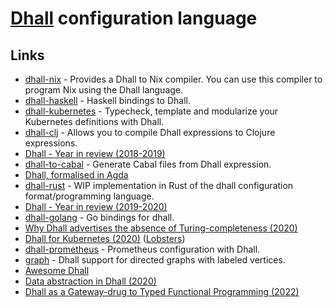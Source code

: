 # [Dhall](https://github.com/dhall-lang/dhall-lang) configuration language

## Links

- [dhall-nix](https://github.com/dhall-lang/dhall-nix) - Provides a Dhall to Nix compiler. You can use this compiler to program Nix using the Dhall language.
- [dhall-haskell](https://github.com/dhall-lang/dhall-haskell) - Haskell bindings to Dhall.
- [dhall-kubernetes](https://github.com/dhall-lang/dhall-kubernetes) - Typecheck, template and modularize your Kubernetes definitions with Dhall.
- [dhall-clj](https://github.com/f-f/dhall-clj) - Allows you to compile Dhall expressions to Clojure expressions.
- [Dhall - Year in review (2018-2019)](http://www.haskellforall.com/2019/01/dhall-year-in-review-2018-2019.html)
- [dhall-to-cabal](https://github.com/dhall-lang/dhall-to-cabal) - Generate Cabal files from Dhall expression.
- [Dhall, formalised in Agda](https://github.com/ocharles/dhall-agda)
- [dhall-rust](https://github.com/Nadrieril/dhall-rust) - WIP implementation in Rust of the dhall configuration format/programming language.
- [Dhall - Year in review (2019-2020)](http://www.haskellforall.com/2020/01/dhall-year-in-review-2019-2020.html)
- [dhall-golang](https://github.com/philandstuff/dhall-golang) - Go bindings for dhall.
- [Why Dhall advertises the absence of Turing-completeness (2020)](http://www.haskellforall.com/2020/01/why-dhall-advertises-absence-of-turing.html)
- [Dhall for Kubernetes (2020)](https://christine.website/blog/dhall-kubernetes-2020-01-25) ([Lobsters](https://lobste.rs/s/v3s6vw/dhall_for_kubernetes))
- [dhall-prometheus](https://github.com/TristanCacqueray/dhall-prometheus) - Prometheus configuration with Dhall.
- [graph](https://github.com/Gabriel439/graph) - Dhall support for directed graphs with labeled vertices.
- [Awesome Dhall](https://github.com/dhall-lang/awesome-dhall)
- [Data abstraction in Dhall (2020)](https://bkase.dev/posts/data-abstraction-dhall)
- [Dhall as a Gateway-drug to Typed Functional Programming (2022)](https://confengine.com/conferences/functional-conf-2022/proposal/16424/dhall-as-a-gateway-drug-to-typed-functional-programming)
